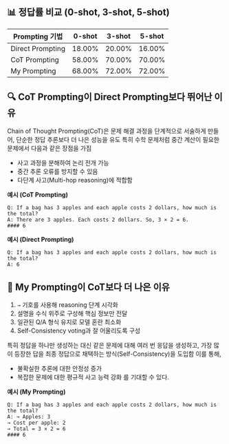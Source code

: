 ## 📊 정답률 비교 (0-shot, 3-shot, 5-shot)
| Prompting 기법     | 0-shot | 3-shot | 5-shot |
| ---------------- | ------ | ------ | ------ |
| Direct Prompting | 18.00% | 20.00% | 16.00% |
| CoT Prompting    | 58.00% | 70.00% | 70.00% |
| My Prompting     | 68.00% | 72.00% | 72.00% |


## 🔍 CoT Prompting이 Direct Prompting보다 뛰어난 이유

Chain of Thought Prompting(CoT)은 문제 해결 과정을 단계적으로 서술하게 만들어, 단순한 정답 추론보다 더 나은 성능을 유도
특히 수학 문제처럼 중간 계산이 필요한 문제에서 다음과 같은 장점을 가짐
- 사고 과정을 분해하여 논리 전개 가능
- 중간 추론 오류를 방지할 수 있음
- 다단계 사고(Multi-hop reasoning)에 적합함

**예시 (CoT Prompting)**

```
Q: If a bag has 3 apples and each apple costs 2 dollars, how much is the total?
A: There are 3 apples. Each costs 2 dollars. So, 3 × 2 = 6.
#### 6
```

**예시 (Direct Prompting)**

```
Q: If a bag has 3 apples and each apple costs 2 dollars, how much is the total?
A: 6
```

## 🧪 My Prompting이 CoT보다 더 나은 이유
1. `→` 기호를 사용해 reasoning 단계 시각화
2. 설명을 수식 위주로 구성해 핵심 정보만 전달
3. 일관된 Q/A 형식 유지로 모델 혼란 최소화
4. Self-Consistency voting과 잘 어울리도록 구성

특히 정답을 하나만 생성하는 대신 같은 문제에 대해 여러 번 응답을 생성하고, 가장 많이 등장한 답을 최종 정답으로 채택하는 방식(Self-Consistency)을 도입함
이를 통해,
- 불확실한 추론에 대한 안정성 증가
- 복잡한 문제에 대한 평규적 사고 능력 강화
를 기대할 수 있다.

**예시 (My Prompting)**

```
Q: If a bag has 3 apples and each apple costs 2 dollars, how much is the total?
A: → Apples: 3  
→ Cost per apple: 2  
→ Total = 3 × 2 = 6  
#### 6
```